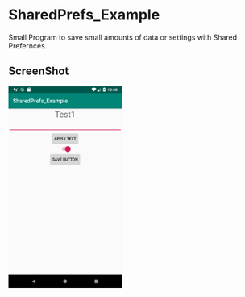 # SharedPrefs_Example

Small Program to save small amounts of data or settings with Shared Prefernces.

## ScreenShot

<img src="https://github.com/swdevdave/SharedPrefs_Example/blob/master/Screenshot.png" height="400"/>
